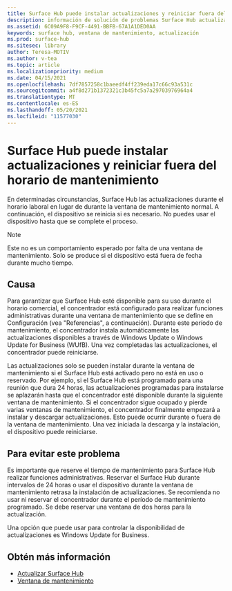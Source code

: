 ```yaml
---
title: Surface Hub puede instalar actualizaciones y reiniciar fuera del horario de mantenimiento
description: información de solución de problemas Surface Hub actualizaciones automáticas
ms.assetid: 6C09A9F8-F9CF-4491-BBFB-67A1A1DED0AA
keywords: surface hub, ventana de mantenimiento, actualización
ms.prod: surface-hub
ms.sitesec: library
author: Teresa-MOTIV
ms.author: v-tea
ms.topic: article
ms.localizationpriority: medium
ms.date: 04/15/2021
ms.openlocfilehash: 7df7857258c1baeedf4ff239eda17c66c93a531c
ms.sourcegitcommit: a4f8d271b1372321c3b45fc5a7a29703976964a4
ms.translationtype: MT
ms.contentlocale: es-ES
ms.lasthandoff: 05/20/2021
ms.locfileid: "11577030"
---
```

# <a name="surface-hub-may-install-updates-and-restart-outside-maintenance-hours"></a>Surface Hub puede instalar actualizaciones y reiniciar fuera del horario de mantenimiento

En determinadas circunstancias, Surface Hub las actualizaciones durante el horario laboral en lugar de durante la ventana de mantenimiento normal. A continuación, el dispositivo se reinicia si es necesario. No puedes usar el dispositivo hasta que se complete el proceso.

> [!NOTE]  
> Este no es un comportamiento esperado por falta de una ventana de mantenimiento. Solo se produce si el dispositivo está fuera de fecha durante mucho tiempo.

## <a name="cause"></a>Causa

Para garantizar que Surface Hub esté disponible para su uso durante el horario comercial, el concentrador está configurado para realizar funciones administrativas durante una ventana de mantenimiento que se define en Configuración (vea "Referencias", a continuación). Durante este período de mantenimiento, el concentrador instala automáticamente las actualizaciones disponibles a través de Windows Update o Windows Update for Business (WUfB). Una vez completadas las actualizaciones, el concentrador puede reiniciarse.

Las actualizaciones solo se pueden instalar durante la ventana de mantenimiento si el Surface Hub está activado pero no está en uso o reservado. Por ejemplo, si el Surface Hub está programado para una reunión que dura 24 horas, las actualizaciones programadas para instalarse se aplazarán hasta que el concentrador esté disponible durante la siguiente ventana de mantenimiento. Si el concentrador sigue ocupado y pierde varias ventanas de mantenimiento, el concentrador finalmente empezará a instalar y descargar actualizaciones. Esto puede ocurrir durante o fuera de la ventana de mantenimiento. Una vez iniciada la descarga y la instalación, el dispositivo puede reiniciarse.

## <a name="to-avoid-this-issue"></a>Para evitar este problema

Es importante que reserve el tiempo de mantenimiento para Surface Hub realizar funciones administrativas. Reservar el Surface Hub durante intervalos de 24 horas o usar el dispositivo durante la ventana de mantenimiento retrasa la instalación de actualizaciones. Se recomienda no usar ni reservar el concentrador durante el período de mantenimiento programado. Se debe reservar una ventana de dos horas para la actualización.

Una opción que puede usar para controlar la disponibilidad de actualizaciones es Windows Update for Business.

## <a name="learn-more"></a>Obtén más información
 
- [Actualizar Surface Hub](first-run-program-surface-hub.md#update-the-surface-hub) 
- [Ventana de mantenimiento](manage-windows-updates-for-surface-hub.md#maintenance-window) 
